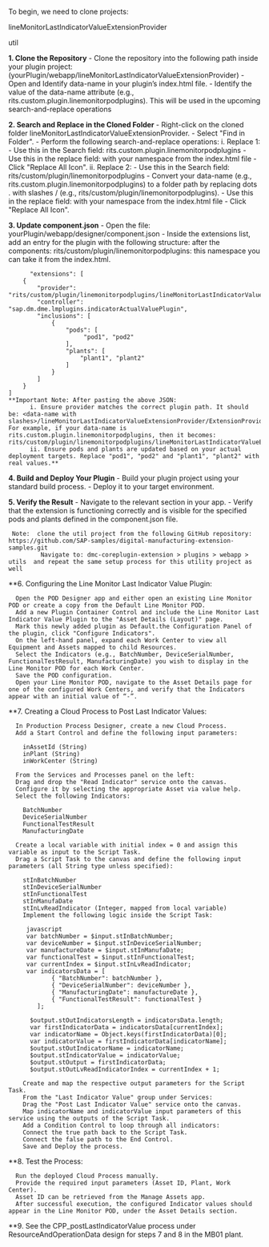 To begin, we need to clone projects:

  lineMonitorLastIndicatorValueExtensionProvider

  util

**1. Clone the Repository**
    - Clone the repository into the following path inside your plugin project: (yourPlugin/webapp/lineMonitorLastIndicatorValueExtensionProvider)
    - Open and Identify data-name in your plugin’s index.html file.
    - Identify the value of the data-name attribute (e.g., rits.custom.plugin.linemonitorpodplugins). This will be used in the upcoming search-and-replace operations
	
**2. Search and Replace in the Cloned Folder**
    - Right-click on the cloned folder lineMonitorLastIndicatorValueExtensionProvider.
    - Select "Find in Folder".
    - Perform the following search-and-replace operations:
        i. Replace 1:
            - Use this in the Search field: rits.custom.plugin.linemonitorpodplugins
            - Use this in the replace field: with your namespace from the index.html file
            - Click "Replace All Icon".
        ii. Replace 2:
            - Use this in the Search field: rits/custom/plugin/linemonitorpodplugins
            - Convert your data-name (e.g., rits.custom.plugin.linemonitorpodplugins) to a folder path by replacing dots . with slashes / (e.g., rits/custom/plugin/linemonitorpodplugins).
            - Use this in the replace field: with your namespace from the index.html file 
            - Click "Replace All Icon".
			
**3. Update component.json**
    - Open the file: yourPlugin/webapp/designer/component.json
    - Inside the extensions list, add an entry for the plugin with the following structure:
	   after the components:
	   rits/custom/plugin/linemonitorpodplugins: this namespace you can take it from the index.html.
	   
          "extensions": [
        {
            "provider": "rits/custom/plugin/linemonitorpodplugins/lineMonitorLastIndicatorValueExtensionProvider/ExtensionProvider",
            "controller": "sap.dm.dme.lmplugins.indicatorActualValuePlugin",
            "inclusions": [
                {
                    "pods": [
                         "pod1", "pod2"
                    ],
                    "plants": [
                        "plant1", "plant2"
                    ]
                }
            ]
        }
    ]
    **Important Note: After pasting the above JSON:
          i. Ensure provider matches the correct plugin path. It should be: <data-name with slashes>/lineMonitorLastIndicatorValueExtensionProvider/ExtensionProvider. For example, if your data-name is rits.custom.plugin.linemonitorpodplugins, then it becomes: rits/custom/plugin/linemonitorpodplugins/lineMonitorLastIndicatorValueExtensionProvider/ExtensionProvider.
          ii. Ensure pods and plants are updated based on your actual deployment targets. Replace "pod1", "pod2" and "plant1", "plant2" with real values.**
		  
**4. Build and Deploy Your Plugin**
      - Build your plugin project using your standard build process.
      - Deploy it to your target environment.
	  
**5. Verify the Result**
      - Navigate to the relevant section in your app.
      - Verify that the extension is functioning correctly and is visible for the specified pods and plants defined in the component.json file.
	  
     Note:  clone the util project from the following GitHub repository:  https://github.com/SAP-samples/digital-manufacturing-extension-samples.git
             Navigate to: dmc-coreplugin-extension > plugins > webapp > utils  and repeat the same setup process for this utility project as well	
  
**6. Configuring the Line Monitor Last Indicator Value Plugin:

      Open the POD Designer app and either open an existing Line Monitor POD or create a copy from the Default Line Monitor POD.
      Add a new Plugin Container Control and include the Line Monitor Last Indicator Value Plugin to the "Asset Details (Layout)" page.
      Mark this newly added plugin as Default.the Configuration Panel of the plugin, click "Configure Indicators".
      On the left-hand panel, expand each Work Center to view all Equipment and Assets mapped to child Resources.
      Select the Indicators (e.g., BatchNumber, DeviceSerialNumber, FunctionalTestResult, ManufacturingDate) you wish to display in the Line Monitor POD for each Work Center.
      Save the POD configuration.
      Open your Line Monitor POD, navigate to the Asset Details page for one of the configured Work Centers, and verify that the Indicators appear with an initial value of “-”.
      
**7. Creating a Cloud Process to Post Last Indicator Values:

      In Production Process Designer, create a new Cloud Process.
      Add a Start Control and define the following input parameters:

        inAssetId (String)
        inPlant (String)
        inWorkCenter (String)
		
      From the Services and Processes panel on the left:
      Drag and drop the "Read Indicator" service onto the canvas.
      Configure it by selecting the appropriate Asset via value help.
      Select the following Indicators:

        BatchNumber
        DeviceSerialNumber
        FunctionalTestResult
        ManufacturingDate
		
      Create a local variable with initial index = 0 and assign this variable as input to the Script Task.
      Drag a Script Task to the canvas and define the following input parameters (all String type unless specified):

        stInBatchNumber
        stInDeviceSerialNumber
        stInFunctionalTest
        stInManufaDate
        stInLvReadIndicator (Integer, mapped from local variable)
        Implement the following logic inside the Script Task:

         javascript
         var batchNumber = $input.stInBatchNumber;
         var deviceNumber = $input.stInDeviceSerialNumber;
         var manufactureDate = $input.stInManufaDate;
         var functionalTest = $input.stInFunctionalTest;
         var currentIndex = $input.stInLvReadIndicator;
         var indicatorsData = [
                { "BatchNumber": batchNumber },
                { "DeviceSerialNumber": deviceNumber },
                { "ManufacturingDate": manufactureDate },
                { "FunctionalTestResult": functionalTest }
            ];

          $output.stOutIndicatorsLength = indicatorsData.length;
          var firstIndicatorData = indicatorsData[currentIndex];
          var indicatorName = Object.keys(firstIndicatorData)[0];   
		  var indicatorValue = firstIndicatorData[indicatorName];
		  $output.stOutIndicatorName = indicatorName;
		  $output.stIndicatorValue = indicatorValue;
		  $output.stOutput = firstIndicatorData;
		  $output.stOutLvReadIndicatorIndex = currentIndex + 1;
		  
        Create and map the respective output parameters for the Script Task.
        From the "Last Indicator Value" group under Services:
        Drag the "Post Last Indicator Value" service onto the canvas.
        Map indicatorName and indicatorValue input parameters of this service using the outputs of the Script Task.
        Add a Condition Control to loop through all indicators:
        Connect the true path back to the Script Task.
        Connect the false path to the End Control.
        Save and Deploy the process.

**8. Test the Process:

      Run the deployed Cloud Process manually.
      Provide the required input parameters (Asset ID, Plant, Work Center).
      Asset ID can be retrieved from the Manage Assets app.
      After successful execution, the configured Indicator values should appear in the Line Monitor POD, under the Asset Details section.
    
**9. See the CPP_postLastIndicatorValue process under ResourceAndOperationData design for steps 7 and 8 in the MB01 plant.
    
